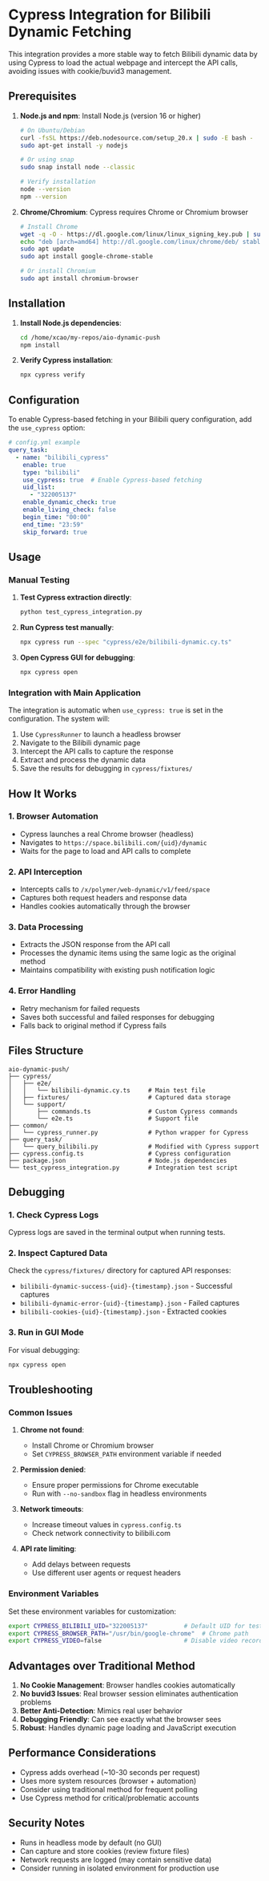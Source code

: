 # Cypress Integration for Bilibili Dynamic Fetching

This integration provides a more stable way to fetch Bilibili dynamic data by using Cypress to load the actual webpage and intercept the API calls, avoiding issues with cookie/buvid3 management.

## Prerequisites

1. **Node.js and npm**: Install Node.js (version 16 or higher)
   ```bash
   # On Ubuntu/Debian
   curl -fsSL https://deb.nodesource.com/setup_20.x | sudo -E bash -
   sudo apt-get install -y nodejs
   
   # Or using snap
   sudo snap install node --classic
   
   # Verify installation
   node --version
   npm --version
   ```

2. **Chrome/Chromium**: Cypress requires Chrome or Chromium browser
   ```bash
   # Install Chrome
   wget -q -O - https://dl.google.com/linux/linux_signing_key.pub | sudo apt-key add -
   echo "deb [arch=amd64] http://dl.google.com/linux/chrome/deb/ stable main" | sudo tee /etc/apt/sources.list.d/google-chrome.list
   sudo apt update
   sudo apt install google-chrome-stable
   
   # Or install Chromium
   sudo apt install chromium-browser
   ```

## Installation

1. **Install Node.js dependencies**:
   ```bash
   cd /home/xcao/my-repos/aio-dynamic-push
   npm install
   ```

2. **Verify Cypress installation**:
   ```bash
   npx cypress verify
   ```

## Configuration

To enable Cypress-based fetching in your Bilibili query configuration, add the `use_cypress` option:

```yaml
# config.yml example
query_task:
  - name: "bilibili_cypress"
    enable: true
    type: "bilibili"
    use_cypress: true  # Enable Cypress-based fetching
    uid_list:
      - "322005137"
    enable_dynamic_check: true
    enable_living_check: false
    begin_time: "00:00"
    end_time: "23:59"
    skip_forward: true
```

## Usage

### Manual Testing

1. **Test Cypress extraction directly**:
   ```bash
   python test_cypress_integration.py
   ```

2. **Run Cypress test manually**:
   ```bash
   npx cypress run --spec "cypress/e2e/bilibili-dynamic.cy.ts"
   ```

3. **Open Cypress GUI for debugging**:
   ```bash
   npx cypress open
   ```

### Integration with Main Application

The integration is automatic when `use_cypress: true` is set in the configuration. The system will:

1. Use `CypressRunner` to launch a headless browser
2. Navigate to the Bilibili dynamic page
3. Intercept the API calls to capture the response
4. Extract and process the dynamic data
5. Save the results for debugging in `cypress/fixtures/`

## How It Works

### 1. Browser Automation
- Cypress launches a real Chrome browser (headless)
- Navigates to `https://space.bilibili.com/{uid}/dynamic`
- Waits for the page to load and API calls to complete

### 2. API Interception
- Intercepts calls to `/x/polymer/web-dynamic/v1/feed/space`
- Captures both request headers and response data
- Handles cookies automatically through the browser

### 3. Data Processing
- Extracts the JSON response from the API call
- Processes the dynamic items using the same logic as the original method
- Maintains compatibility with existing push notification logic

### 4. Error Handling
- Retry mechanism for failed requests
- Saves both successful and failed responses for debugging
- Falls back to original method if Cypress fails

## Files Structure

```
aio-dynamic-push/
├── cypress/
│   ├── e2e/
│   │   └── bilibili-dynamic.cy.ts     # Main test file
│   ├── fixtures/                      # Captured data storage
│   └── support/
│       ├── commands.ts                # Custom Cypress commands
│       └── e2e.ts                     # Support file
├── common/
│   └── cypress_runner.py              # Python wrapper for Cypress
├── query_task/
│   └── query_bilibili.py              # Modified with Cypress support
├── cypress.config.ts                  # Cypress configuration
├── package.json                       # Node.js dependencies
└── test_cypress_integration.py        # Integration test script
```

## Debugging

### 1. Check Cypress Logs
Cypress logs are saved in the terminal output when running tests.

### 2. Inspect Captured Data
Check the `cypress/fixtures/` directory for captured API responses:
- `bilibili-dynamic-success-{uid}-{timestamp}.json` - Successful captures
- `bilibili-dynamic-error-{uid}-{timestamp}.json` - Failed captures
- `bilibili-cookies-{uid}-{timestamp}.json` - Extracted cookies

### 3. Run in GUI Mode
For visual debugging:
```bash
npx cypress open
```

## Troubleshooting

### Common Issues

1. **Chrome not found**:
   - Install Chrome or Chromium browser
   - Set `CYPRESS_BROWSER_PATH` environment variable if needed

2. **Permission denied**:
   - Ensure proper permissions for Chrome executable
   - Run with `--no-sandbox` flag in headless environments

3. **Network timeouts**:
   - Increase timeout values in `cypress.config.ts`
   - Check network connectivity to bilibili.com

4. **API rate limiting**:
   - Add delays between requests
   - Use different user agents or request headers

### Environment Variables

Set these environment variables for customization:

```bash
export CYPRESS_BILIBILI_UID="322005137"          # Default UID for testing
export CYPRESS_BROWSER_PATH="/usr/bin/google-chrome"  # Chrome path
export CYPRESS_VIDEO=false                       # Disable video recording
```

## Advantages over Traditional Method

1. **No Cookie Management**: Browser handles cookies automatically
2. **No buvid3 Issues**: Real browser session eliminates authentication problems  
3. **Better Anti-Detection**: Mimics real user behavior
4. **Debugging Friendly**: Can see exactly what the browser sees
5. **Robust**: Handles dynamic page loading and JavaScript execution

## Performance Considerations

- Cypress adds overhead (~10-30 seconds per request)
- Uses more system resources (browser + automation)
- Consider using traditional method for frequent polling
- Use Cypress method for critical/problematic accounts

## Security Notes

- Runs in headless mode by default (no GUI)
- Can capture and store cookies (review fixture files)
- Network requests are logged (may contain sensitive data)
- Consider running in isolated environment for production use

